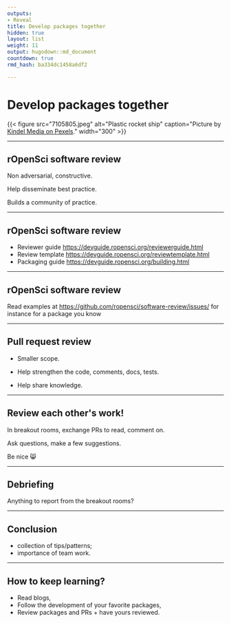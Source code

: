 ```yaml
---
outputs:
- Reveal
title: Develop packages together
hidden: true
layout: list
weight: 11
output: hugodown::md_document
countdown: true
rmd_hash: ba334dc1458a6df2

---
```


# Develop packages together

<div class="highlight">

</div>

<div class="highlight">

{{< figure src="7105805.jpeg" alt="Plastic rocket ship" caption="Picture by [Kindel Media on Pexels](https://www.pexels.com/photo/close-up-shot-of-a-rocket-on-the-grass-7105805/)." width="300" >}}

</div>

------------------------------------------------------------------------

## rOpenSci software review

Non adversarial, constructive.

Help disseminate best practice.

Builds a community of practice.

------------------------------------------------------------------------

## rOpenSci software review

-   Reviewer guide <https://devguide.ropensci.org/reviewerguide.html>
-   Review template <https://devguide.ropensci.org/reviewtemplate.html>
-   Packaging guide <https://devguide.ropensci.org/building.html>

------------------------------------------------------------------------

## rOpenSci software review

Read examples at <https://github.com/ropensci/software-review/issues/> for instance for a package you know

------------------------------------------------------------------------

## Pull request review

-   Smaller scope.

-   Help strengthen the code, comments, docs, tests.

-   Help share knowledge.

------------------------------------------------------------------------

## Review each other's work!

In breakout rooms, exchange PRs to read, comment on.

Ask questions, make a few suggestions.

Be nice :smile_cat:

------------------------------------------------------------------------

## Debriefing

Anything to report from the breakout rooms?

------------------------------------------------------------------------

## Conclusion

-   collection of tips/patterns;
-   importance of team work.

------------------------------------------------------------------------

## How to keep learning?

-   Read blogs,
-   Follow the development of your favorite packages,
-   Review packages and PRs + have yours reviewed.

